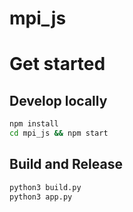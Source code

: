 # mpi_js

# Get started

## Develop locally
```bash
npm install
cd mpi_js && npm start
```

## Build and Release
```bash
python3 build.py
python3 app.py
```
